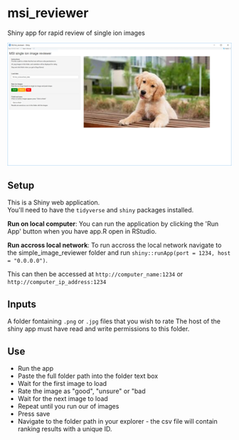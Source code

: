 # msi_reviewer
Shiny app for rapid review of single ion images

<img width="964" alt="Screenshot" src="https://github.com/NICE-MSI/simple_image_reviewer/blob/main/msi_reviewer.png?raw=true">


## Setup
This is a Shiny web application.   
You'll need to have the `tidyverse` and `shiny` packages installed.  

**Run on local computer**: 
You can run the application by clicking the 'Run App' button when you have app.R open in RStudio.  

**Run accross local network**: 
To run accross the local network navigate to the simple_image_reviewer folder and run `shiny::runApp(port = 1234, host = "0.0.0.0")`.  

This can then be accessed at `http://computer_name:1234` or `http://computer_ip_address:1234`


## Inputs
A folder fontaining `.png` or `.jpg` files that you wish to rate The host of the shiny app must have read and write permissions to this folder.

## Use
- Run the app
- Paste the full folder path into the folder text box
- Wait for the first image to load
- Rate the image as "good", "unsure" or "bad
- Wait for the next image to load
- Repeat until you run our of images
- Press save
- Navigate to the folder path in your explorer - the csv file will contain ranking results with a unique ID.
